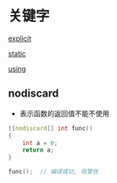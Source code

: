 # 关键字

[explicit](c++-keyword-explicit.md)

[static](c++-keyword-static.md)

[using](c++-using.md)

## nodiscard

- 表示函数的返回值不能不使用

```c++
[[nodiscard]] int func()
{
    int a = 0;
    return a;
}

func();  // 编译成功, 但警告
```